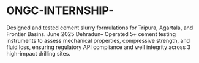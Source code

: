 # ONGC-INTERNSHIP-
Designed and tested cement slurry formulations for Tripura, Agartala, and Frontier Basins.  June 2025  Dehradun– Operated 5+ cement testing instruments to assess mechanical properties, compressive strength, and fluid loss,  ensuring regulatory API compliance and well integrity across 3 high-impact drilling sites.
